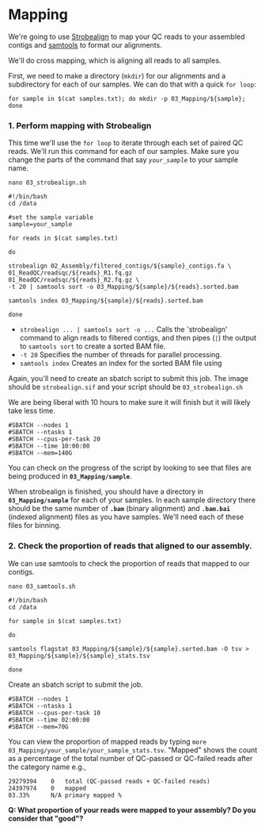 # Mapping
We're going to use [Strobealign](https://github.com/ksahlin/strobealign) to map your QC reads to your assembled contigs and [samtools](https://github.com/samtools/samtools) to format our alignments.

We'll do cross mapping, which is aligning all reads to all samples.

First, we need to make a directory (`mkdir`) for our alignments and a subdirectory for each of our samples. We can do that with a quick `for loop`:

```
for sample in $(cat samples.txt); do mkdir -p 03_Mapping/${sample}; done
```

### 1. Perform mapping with Strobealign

This time we'll use the `for loop` to iterate through each set of paired QC reads. We'll run this command for each of our samples. Make sure you change the parts of the command that say *`your_sample`* to your sample name.

```
nano 03_strobealign.sh
```

```
#!/bin/bash
cd /data

#set the sample variable
sample=your_sample

for reads in $(cat samples.txt)

do

strobealign 02_Assembly/filtered_contigs/${sample}_contigs.fa \
01_ReadQC/readsqc/${reads}_R1.fq.gz 01_ReadQC/readsqc/${reads}_R2.fq.gz \
-t 20 | samtools sort -o 03_Mapping/${sample}/${reads}.sorted.bam

samtools index 03_Mapping/${sample}/${reads}.sorted.bam

done
```

* `strobealign ... | samtools sort -o ...` Calls the 'strobealign' command to align reads to filtered contigs, and then pipes (`|`) the output to `samtools sort` to create a sorted BAM file.
* `-t 20` Specifies the number of threads for parallel processing.
* `samtools index` Creates an index for the sorted BAM file using

Again, you'll need to create an sbatch script to submit this job. The image should be `strobealign.sif` and your script should be `03_strobealign.sh`

We are being liberal with 10 hours to make sure it will finish but it will likely take less time.
```
#SBATCH --nodes 1
#SBATCH --ntasks 1
#SBATCH --cpus-per-task 20
#SBATCH --time 10:00:00
#SBATCH --mem=140G
```

You can check on the progress of the script by looking to see that files are being produced in **`03_Mapping/sample`**.


When strobealign is finished, you should have a directory in **`03_Mapping/sample`** for each of your samples. In each sample directory there should be the same number of **`.bam`** (binary alignment) and **`.bam.bai`** (indexed alignment) files as you have samples. We'll need each of these files for binning.

### 2. Check the proportion of reads that aligned to our assembly.

We can use samtools to check the proportion of reads that mapped to our contigs.

```
nano 03_samtools.sh
```

```
#!/bin/bash
cd /data

for sample in $(cat samples.txt)

do

samtools flagstat 03_Mapping/${sample}/${sample}.sorted.bam -O tsv > 03_Mapping/${sample}/${sample}_stats.tsv

done
```

Create an sbatch script to submit the job.

```
#SBATCH --nodes 1
#SBATCH --ntasks 1
#SBATCH --cpus-per-task 10
#SBATCH --time 02:00:00
#SBATCH --mem=70G
```

You can view the proportion of mapped reads by typing `more 03_Mapping/your_sample/your_sample_stats.tsv`. "Mapped" shows the count as a percentage of the total number of QC-passed or QC-failed reads after the category name e.g.,

```
29279394    0   total (QC-passed reads + QC-failed reads)
24397974    0   mapped
83.33%      N/A primary mapped %
```

**Q: What proportion of your reads were mapped to your assembly? Do you consider that "good"?**